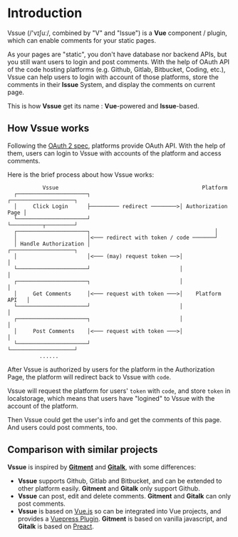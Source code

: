 # Introduction

Vssue (/'vɪʃuː/, combined by "V" and "Issue") is a __Vue__ component / plugin, which can enable comments for your static pages.

As your pages are "static", you don't have database nor backend APIs, but you still want users to login and post comments. With the help of OAuth API of the code hosting platforms (e.g. Github, Gitlab, Bitbucket, Coding, etc.), Vssue can help users to login with account of those platforms, store the comments in their __Issue__ System, and display the comments on current page.

This is how __Vssue__ get its name : __Vue__-powered and __Issue__-based.

## How Vssue works

Following the [OAuth 2 spec](https://tools.ietf.org/html/rfc6749), platforms provide OAuth API. With the help of them, users can login to Vssue with accounts of the platform and access comments.

Here is the brief process about how Vssue works:

```
           Vssue                                             Platform
  ┌──────────────────────┐                            ┌────────────────────┐
  │     Click Login      ├───────── redirect ────────>│ Authorization Page │
  └──────────────────────┘                            └──────────┬─────────┘
  ┌──────────────────────┐                                       │
  │                      │<─── redirect with token / code ───────┘
  │ Handle Authorization │                            ┌────────────────────┐
  │                      │<─── (may) request token ──>│                    │
  └──────────────────────┘                            │                    │
  ┌──────────────────────┐                            │                    │
  │     Get Comments     │<─── request with token ───>│    Platform  API   │
  └──────────────────────┘                            │                    │
  ┌──────────────────────┐                            │                    │
  │     Post Comments    │<─── request with token ───>│                    │
  └──────────────────────┘                            └────────────────────┘
          ......
```

After Vssue is authorized by users for the platform in the Authorization Page, the platform will redirect back to Vssue with `code`.

Vssue will request the platform for users' `token` with `code`, and store `token` in localstorage, which means that users have "logined" to Vssue with the account of the platform.

Then Vssue could get the user's info and get the comments of this page. And users could post comments, too.

## Comparison with similar projects

__Vssue__ is inspired by [__Gitment__](https://github.com/imsun/gitment) and [__Gitalk__](https://github.com/gitalk/gitalk), with some differences:

- __Vssue__ supports Github, Gitlab and Bitbucket, and can be extended to other platform easily. __Gitment__ and __Gitalk__ only support Github.
- __Vssue__ can post, edit and delete comments. __Gitment__ and __Gitalk__ can only post comments.
- __Vssue__ is based on [Vue.js](https://vuejs.org) so can be integrated into Vue projects, and provides a [Vuepress Plugin](./vuepress.md). __Gitment__ is based on vanilla javascript, and __Gitalk__ is based on [Preact](https://github.com/developit/preact).
